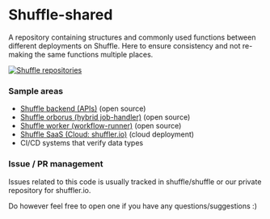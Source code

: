 # Shuffle-shared
A repository containing structures and commonly used functions between different deployments on Shuffle. Here to ensure consistency and not re-making the same functions multiple places.

[![Shuffle repositories](https://github.com/user-attachments/assets/856f5faa-991c-47f5-9dd5-44e711b7d437)](https://www.figma.com/board/V6Kg7KxbmuhIUyTImb20t1/Shuffle-AI-Agent-system?node-id=0-1&p=f&t=ywpMQJ555sxggEpj-0)

### Sample areas
- [Shuffle backend (APIs)](https://github.com/Shuffle/Shuffle/tree/main/backend/go-app) (open source)
- [Shuffle orborus (hybrid job-handler)](https://github.com/Shuffle/Shuffle/tree/main/functions/onprem/orborus) (open source)
- [Shuffle worker (workflow-runner)](https://github.com/Shuffle/Shuffle/tree/main/functions/onprem/worker) (open source)
- [Shuffle SaaS (Cloud: shuffler.io)](https://github.com/Shuffle/shaffuru) (cloud deployment)
- CI/CD systems that verify data types

### Issue / PR management
Issues related to this code is usually tracked in shuffle/shuffle or our private repository for shuffler.io. 

Do however feel free to open one if you have any questions/suggestions :)
